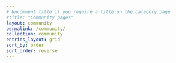 ```yaml
---
# Uncomment title if you require a title on the category page
#title: "Community pages"
layout: community
permalink: /community/
collection: community
entries_layout: grid
sort_by: order
sort_order: reverse
---
```


<!-- Text here will appear on the category page -->
